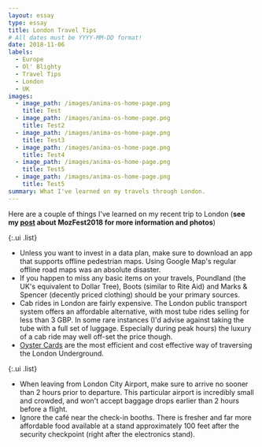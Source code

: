 ```yaml
---
layout: essay
type: essay
title: London Travel Tips
# All dates must be YYYY-MM-DD format!
date: 2018-11-06
labels:
  - Europe
  - Ol' Blighty
  - Travel Tips
  - London
  - UK
images:
  - image_path: /images/anima-os-home-page.png
    title: Test
  - image_path: /images/anima-os-home-page.png
    title: Test2
  - image_path: /images/anima-os-home-page.png
    title: Test3
  - image_path: /images/anima-os-home-page.png
    title: Test4
  - image_path: /images/anima-os-home-page.png
    title: Test5
  - image_path: /images/anima-os-home-page.png
    title: Test5
summary: What I've learned on my travels through London.
---
```


Here are a couple of things I've learned on my recent trip to London 
(**see my [post](/essays/Mozfest2018) about MozFest2018 for more information and photos**)

{:.ui .list}
* Unless you want to invest in a data plan, make sure to download an app that supports offline pedestrian maps.
Using Google Map's regular offline road maps was an absolute disaster.
* If you happen to miss any basic items on your travels, Poundland (the UK's equivalent to Dollar Tree), Boots (similar to Rite Aid) and Marks & Spencer (decently priced clothing) should be your primary sources.
* Cab rides in London are fairly expensive. The London public transport system offers an affordable alternative, with most tube rides selling for less than 3 GBP. In some rare instances (I'd advise against taking the tube with a full set of luggage. Especially during peak hours) the luxury of a cab ride may well off-set the price though.
* [Oyster Cards](https://www.visitbritainshop.com/world/london-visitor-oyster-card/) are the most efficient and cost effective way of traversing the London Underground.

{:.ui .list}
* When leaving from London City Airport, make sure to arrive no sooner than 2 hours prior to departure.
This particular airport is incredibly small and crowded, and won't accept baggage drops earlier than 2 hours before a flight.
* Ignore the café near the check-in booths. There is fresher and far more affordable food available at a stand approximately 100 feet after the security checkpoint (right after the electronics stand).

